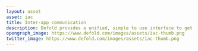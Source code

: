 ```yaml
---
layout: asset
asset: iac
title: Inter-app communication
description: Defold provides a unified, simple to use interface to get application invocation information such as deep links and install referrer.
opengraph_image: https://www.defold.com/images/assets/iac-thumb.png
twitter_image: https://www.defold.com/images/assets/iac-thumb.png
---
```

